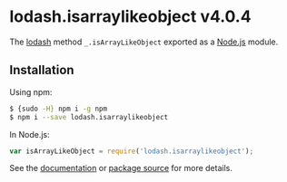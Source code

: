 # lodash.isarraylikeobject v4.0.4

The [lodash](https://lodash.com/) method `_.isArrayLikeObject` exported as a [Node.js](https://nodejs.org/) module.

## Installation

Using npm:
```bash
$ {sudo -H} npm i -g npm
$ npm i --save lodash.isarraylikeobject
```

In Node.js:
```js
var isArrayLikeObject = require('lodash.isarraylikeobject');
```

See the [documentation](https://lodash.com/docs#isArrayLikeObject) or [package source](https://github.com/lodash/lodash/blob/4.0.4-npm-packages/lodash.isarraylikeobject) for more details.
